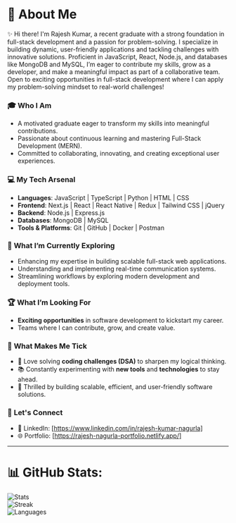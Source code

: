 # 💫 About Me

✨ Hi there! I'm Rajesh Kumar, a recent graduate with a strong foundation in full-stack development and a passion for problem-solving. I specialize in building dynamic, user-friendly applications and tackling challenges with innovative solutions. Proficient in JavaScript, React, Node.js, and databases like MongoDB and MySQL, I’m eager to contribute my skills, grow as a developer, and make a meaningful impact as part of a collaborative team. Open to exciting opportunities in full-stack development where I can apply my problem-solving mindset to real-world challenges!

### 🎓 **Who I Am** 

- A motivated graduate eager to transform my skills into meaningful contributions.
- Passionate about continuous learning and mastering Full-Stack Development (MERN).
- Committed to collaborating, innovating, and creating exceptional user experiences.

### 💻 **My Tech Arsenal**
- **Languages**: JavaScript | TypeScript | Python | HTML | CSS  
- **Frontend**: Next.js | React | React Native | Redux | Tailwind CSS | jQuery
- **Backend**: Node.js | Express.js
- **Databases**: MongoDB | MySQL  
- **Tools & Platforms**: Git | GitHub | Docker | Postman

### 🌱 **What I’m Currently Exploring**
- Enhancing my expertise in building scalable full-stack web applications.
- Understanding and implementing real-time communication systems.
- Streamlining workflows by exploring modern development and deployment tools. 

### 🏆 **What I’m Looking For**  
- **Exciting opportunities** in software development to kickstart my career.  
- Teams where I can contribute, grow, and create value.
  
### 🎯 **What Makes Me Tick**  
- 🤔 Love solving **coding challenges (DSA)** to sharpen my logical thinking.  
- 📚 Constantly experimenting with **new tools** and **technologies** to stay ahead.  
- 🔧 Thrilled by building scalable, efficient, and user-friendly software solutions.

### 🌟 **Let's Connect**  
- 🔗 LinkedIn: [https://www.linkedin.com/in/rajesh-kumar-nagurla]  
- 🌐 Portfolio: [https://rajesh-nagurla-portfolio.netlify.app/]
 
---
# 📊 GitHub Stats:
![Stats](https://github-readme-stats.vercel.app/api?username=RAJESH2132&theme=dark&hide_border=false&include_all_commits=true&count_private=true)<br/>
![Streak](https://github-readme-streak-stats.herokuapp.com/?user=RAJESH2132&theme=dark&hide_border=false)<br/>
![Languages](https://github-readme-stats.vercel.app/api/top-langs/?username=RAJESH2132&theme=dark&hide_border=false&include_all_commits=true&count_private=true&layout=compact)
